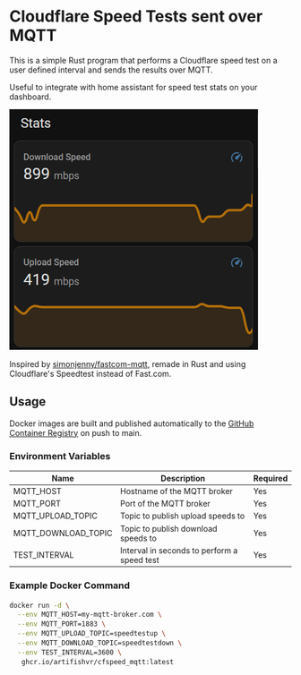 # Cloudflare Speed Tests sent over MQTT

This is a simple Rust program that performs a Cloudflare speed test on a user defined interval and sends the results over MQTT.

Useful to integrate with home assistant for speed test stats on your dashboard.

![screenshot of home assitant dashboard with upload and download speeds showing on a graph](homeassistant.png)

Inspired by [simonjenny/fastcom-mqtt](https://github.com/simonjenny/fastcom-mqtt), remade in Rust and using Cloudflare's Speedtest instead of Fast.com.

## Usage

Docker images are built and published automatically to the [GitHub Container Registry](https://github.com/artifishvr/cfspeed_mqtt/pkgs/container/cfspeed_mqtt) on push to main.

### Environment Variables

| Name | Description | Required |
| --- | --- | --- |
| MQTT_HOST | Hostname of the MQTT broker | Yes |
| MQTT_PORT | Port of the MQTT broker | Yes |
| MQTT_UPLOAD_TOPIC | Topic to publish upload speeds to | Yes |
| MQTT_DOWNLOAD_TOPIC | Topic to publish download speeds to | Yes |
| TEST_INTERVAL | Interval in seconds to perform a speed test | Yes |

### Example Docker Command

```bash
docker run -d \
  --env MQTT_HOST=my-mqtt-broker.com \
  --env MQTT_PORT=1883 \
  --env MQTT_UPLOAD_TOPIC=speedtestup \
  --env MQTT_DOWNLOAD_TOPIC=speedtestdown \
  --env TEST_INTERVAL=3600 \
   ghcr.io/artifishvr/cfspeed_mqtt:latest
